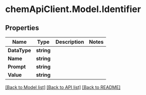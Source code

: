 # chemApiClient.Model.Identifier
## Properties

Name | Type | Description | Notes
------------ | ------------- | ------------- | -------------
**DataType** | **string** |  | 
**Name** | **string** |  | 
**Prompt** | **string** |  | 
**Value** | **string** |  | 

[[Back to Model list]](../README.md#documentation-for-models) [[Back to API list]](../README.md#documentation-for-api-endpoints) [[Back to README]](../README.md)


